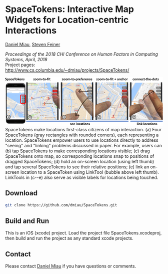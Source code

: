 # SpaceTokens: Interactive Map Widgets for Location-centric Interactions

[Daniel Miau](http://www.cs.columbia.edu/~dmiau), [Steven Feiner](http://www.cs.columbia.edu/~feiner)

*Proceedings of the 2018 CHI Conference on Human Factors in Computing Systems, April, 2018*<br/>
Project pages:<br/>
http://www.cs.columbia.edu/~dmiau/projects/SpaceTokens/

![SpaceTokens](./ReadMeFiles/teaserPhotoComposite.jpg)
SpaceTokens make locations first-class citizens of map interaction. (a) Four SpaceTokens (gray rectangles with rounded corners), each representing a location. SpaceTokens empower users to use locations directly to address "seeing" and "linking" problems discussed in paper. For example, users can (b) tap SpaceTokens to make corresponding locations visible; (c) drag SpaceTokens onto map, so corresponding locations snap to positions of dragged SpaceTokens; (d) hold an on-screen location (using left thumb) and tap several SpaceTokens to see their relative positions; (e) link an on-screen location to a SpaceToken using LinkTool (bubble above left thumb). LinkTools in (c--e) also serve as visible labels for locations being touched.

## Download
```bash
git clone https://github.com/dmiau/SpaceTokens.git
```
## Build and Run
This is an iOS (xcode) project. Load the project file SpaceTokens.xcodeproj, then build and run the project as any standard xcode projects.

## Contact
Please contact [Daniel Miau](http://www.cs.columbia.edu/~dmiau) if you have questions or comments.
